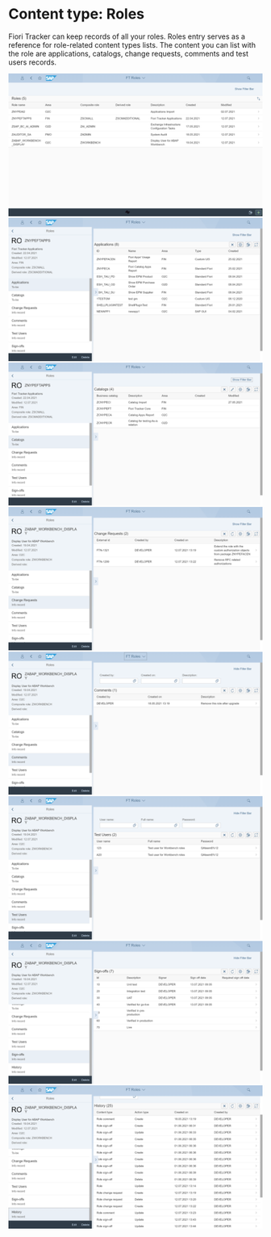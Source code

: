 # Content type: Roles

Fiori Tracker can keep records of all your roles. Roles entry serves as a reference for role-related content types lists. The content you can list with the role are applications, catalogs, change requests, comments and test users records.

[![](res/role-list.png)](res/role-list.png)
[![](res/role-apps.png)](res/role-apps.png)
[![](res/role-cats.png)](res/role-cats.png)
[![](res/role-change-req.png)](res/role-change-req.png)
[![](res/role-comments.png)](res/role-comments.png)
[![](res/role-test-users.png)](res/role-test-users.png)
[![](res/role-sign-offs.png)](res/role-sign-offs.png)
[![](res/role-hist.png)](res/role-hist.png)